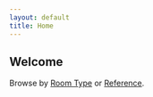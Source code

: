 ```yaml
---
layout: default
title: Home
---
```


<h2>Welcome</h2>
<p>Browse by <a href="/rooms/">Room Type</a> or <a href="/references/">Reference</a>.</p>
